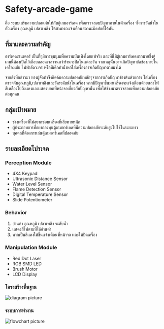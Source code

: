 # Safety-arcade-game
คือ ระบบเสริมความปลอดภัยให้กับตู้เกมอาร์เคด เพื่อตรวจสอบปัญหาภายในตัวเครื่อง ทั้งการวัดน้ำในตัวเครื่อง อุณหภูมิ เปลวเพลิง ให้สามารถเเจ้งเตือนสถานะผิดปกติได้ทัน

## ที่มาและความสำคัญ
อาร์เคดเซนเตอร์ เป็นที่ๆมีการชุมนุมเพื่อความบันเทิงโดยเเท้จริง เเละที่นี่มีตู้เกมอาร์เคดมากมายซึ่งตู้เกมนี้ต้องเปิดไว้เกือบตลอดเวลาจนกว่าร้านจะปิดในเเต่ละวัน จากเหตุนั้นอาจเกิดปัญหาขัดข้องภายในเครื่องเช่น ไฟฟ้าลัดวงจร หรือมีเด็กทำน้ำหกใส่เครื่องอาจเกิดปัญหาตามมาได้

จากสิ่งที่กล่าวมา ทางผู้จัดทำจึงคิดค้นความปลอดภัยหลักๆจากการเกิดปัญหาข้างต้นด้วยการ ใส่เครื่องตรวจจับอุณหภูมิ,เปลวเพลิงเเละวัดระดับน้ำในเครื่อง หากมีปัญหาขึ้นมาเครื่องจะเเจ้งเตือนด้วยเเสงไฟสีเหลืองไปถึงเเดงเเละเเสดงบอกที่่หน้าจอเกี่ยวกับปัญหานั้น เพื่อให้ช่างมาตรวจสอบเพื่อความปลอดภัยต่อทุกคน

## กลุ่มเป้าหมาย
+ ช่างเครื่องที่ไม่อยากซ่อมเครื่องที่เสียหายหนัก 
+ ผู้ประกอบการที่อยากลงทุนตู้เกมอาร์เคดที่มีความปลอดภัยระดับสูงไปใช้ในระยะยาว 
+ บุคคลที่ต้องการเล่นตู้เกมอาร์เคดที่ปลอดภัย


## รายละเอียดโปรเจค 

### Perception Module
- 4X4 Keypad
- Ultrasonic Distance Sensor
- Water Level Sensor
- Flame Detection Sensor
- Digital Temperature Sensor
- Slide Potentiometer

### Behavior
1. อ่านค่า อุณหภูมิ เปลวเพลิง ระดับน้ำ 
2. เเสดงสีไฟตามที่ได้อ่านค่า 
3. หากเป็นสีเเดงให้ขึ้นเเจ้งเตือนที่หน้าจอ เเละให้ปิดเครื่อง

### Manipulation Module
- Red Dot Laser
- RGB SMD LED
- Brush Motor
- LCD Display

### โครงสร้างพื้นฐาน
![diagram picture][diagram]

[diagram]:  "Diagram"

### ระบบการทำงาน 
![flowchart picture][flowchart]

[flowchart]:  "flowchart"
